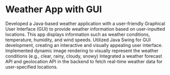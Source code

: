 # Weather App with GUI
Developed a Java-based weather application with a user-friendly Graphical User Interface (GUI) to provide weather information based on user-inputted locations. 
This app displays information such as weather conditions, temperature, humidity, and wind speeds.
Utilized Java Swing for GUI development, creating an interactive and visually appealing user interface.
Implemented dynamic image rendering to visually represent the weather conditions (e.g., clear, rainy, cloudy, snowy)
Integrated a weather forecast API and geolocation API in the backend to fetch real-time weather data for user-specified locations.
